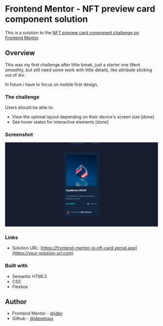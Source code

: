 # Frontend Mentor - NFT preview card component solution

This is a solution to the [NFT preview card component challenge on Frontend Mentor](https://www.frontendmentor.io/challenges/nft-preview-card-component-SbdUL_w0U).

## Overview

This was my first challenge after little break, just a starter one
Went smoothly, but still need some work with little details, like <a> attribute sticking out of div.

In future i have to focus on mobile first design,

### The challenge

Users should be able to:

-   View the optimal layout depending on their device's screen size [done]
-   See hover states for interactive elements [done]

### Screenshot

![](./solutions/screen1.png)

### Links

-   Solution URL: [https://frontend-mentor-io-nft-card.vercel.app](https://your-solution-url.com)

### Built with

-   Semantic HTML5
-   CSS
-   Flexbox

## Author

-   Frontend Mentor - [@jdev](https://www.frontendmentor.io/profile/jdevelops)
-   Github - [@jdevelops](https://github.com/jdevelops)
